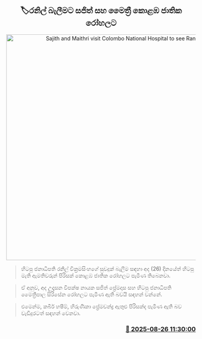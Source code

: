 <p align='center'><b><h2 align='center' title='Sajith and Maithri visit Colombo National Hospital to see Ranil'>🏷රනිල් බැලීමට සජිත් සහ මෛත්‍රී කොළඹ ජාතික රෝහලට</h2></b></p>
<p align='center'><img src='https://helakuru.sgp1.cdn.digitaloceanspaces.com/esana/images/lib/sajith-maitthri-ld.jpg' width='600' alt='Sajith and Maithri visit Colombo National Hospital to see Ranil'></p>

> හිටපු ජනාධිපති රනිල් වික්‍රමසිංහගේ සුවදුක් බැලීම සඳහා අද (26) දිනයේත් හිටපු මැති ඇමතිවරුන් පිරිසක් කොළඹ ජාතික රෝහලට පැමිණ තිබෙනවා.

> ඒ අනුව, අද උදෑසන විපක්ෂ නායක සජිත් ප්‍රේමදාස සහ හිටපු ජනාධිපති මෛත්‍රීපාල සිරිසේන රෝහලට පැමිණ ඇති බවයි සඳහන් වන්නේ.

> එමෙන්ම, කබීර් හෂීම්, හිරුණිකා ප්‍රේමචන්ද්‍ර ඇතුළු පිරිසක්ද පැමිණ ඇති බව වැඩිදුරටත් සඳහන් වෙනවා.



<h3 align='right'><a href='https://www.helakuru.lk/esana/p/113063/'>📅 2025-08-26 11:30:00</a></h3>
